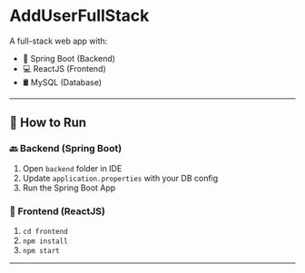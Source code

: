 # AddUserFullStack

A full-stack web app with:
- 🔧 Spring Boot (Backend)
- 💻 ReactJS (Frontend)
- 🛢️ MySQL (Database)

---

## 🚀 How to Run

### 🔙 Backend (Spring Boot)
1. Open `backend` folder in IDE
2. Update `application.properties` with your DB config
3. Run the Spring Boot App

### 🎨 Frontend (ReactJS)
1. `cd frontend`
2. `npm install`
3. `npm start`

---

